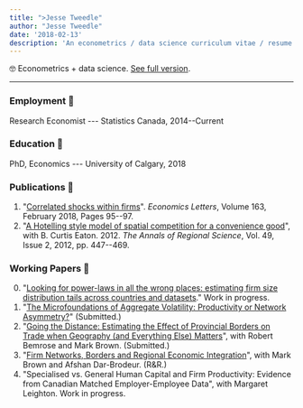 ```yaml
---
title: ">Jesse Tweedle" 
author: "Jesse Tweedle"
date: '2018-02-13'
description: 'An econometrics / data science curriculum vitae / resume. PhD, etc.'
---
```


:nerd_face: Econometrics + data science.  [See full version](/files/tweedle_cv.pdf).

---

### Employment :money_with_wings:

Research Economist --- Statistics Canada, 2014--Current

### Education :school_satchel:

PhD, Economics --- University of Calgary, 2018

### Publications :blue_book:

1. "[Correlated shocks within firms](https://www.sciencedirect.com/science/article/pii/S016517651730513X)". _Economics Letters_, Volume 163, February 2018, Pages 95--97.
2. "[A Hotelling style model of spatial competition for a convenience good](https://link.springer.com/article/10.1007/s00168-011-0458-0)", with B. Curtis Eaton. 2012. *The Annals of Regional Science*, Vol. 49, Issue 2, 2012, pp. 447--469.

### Working Papers :notebook:

0. "[Looking for power-laws in all the wrong places: estimating firm size distribution tails across countries and datasets](/files/tweedle-powerlaws.pdf)." Work in progress.
1. "[The Microfoundations of Aggregate Volatility: Productivity or Network Asymmetry?](/files/tweedle-network-volatility.pdf)" (Submitted.)
2. "[Going the Distance: Estimating the Effect of Provincial Borders on Trade when Geography (and Everything Else) Matters](/files/tweedle-trade-barriers-2016.pdf)", with Robert Bemrose and Mark Brown. (Submitted.)
3. "[Firm Networks, Borders and Regional Economic Integration](/files/tweedle-firm-networks.pdf)", with Mark Brown and Afshan Dar-Brodeur. (R&R.)
4. "Specialised vs. General Human Capital and Firm Productivity: Evidence from Canadian Matched Employer-Employee Data", with Margaret Leighton. Work in progress.